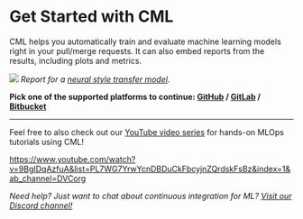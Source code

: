 # Get Started with CML

CML helps you automatically train and evaluate machine learning models right in
your pull/merge requests. It can also embed reports from the results, including
plots and metrics.

![](/img/cml_neural_transfer.png) _Report for a [neural style transfer model]._

**Pick one of the supported platforms to continue: [GitHub](/doc/start/github) /
[GitLab](/doc/start/gitlab) / [Bitbucket](/doc/start/github)**

---

Feel free to also check out our [YouTube video series] for hands-on MLOps
tutorials using CML!

https://www.youtube.com/watch?v=9BgIDqAzfuA&list=PL7WG7YrwYcnDBDuCkFbcyjnZQrdskFsBz&index=1&ab_channel=DVCorg

[youtube video series]:
  https://www.youtube.com/playlist?list=PL7WG7YrwYcnDBDuCkFbcyjnZQrdskFsBz

<admon type="info">

_Need help? Just want to chat about continuous integration for ML?
[Visit our Discord channel!](https://cml.dev/chat)_

</admon>

[neural style transfer model]: https://github.com/iterative/cml_cloud_case

